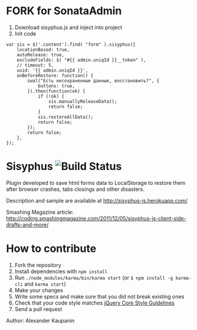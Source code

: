 # FORK for SonataAdmin
1. Download sisyphus.js and inject into project
2. Init code
```
var sis = $('.content').find( "form" ).sisyphus({
    locationBased: true,
    autoRelease: true,
    excludeFields: $( "#{{ admin.uniqId }}__token" ),
    // timeout: 5,
    uuid: '{{ admin.uniqId }}',
    onBeforeRestore: function() {
        swal("Есть несохраненные данные, восстановить?", {
            buttons: true,
        }).then(function(ok) {
            if (!ok) {
                sis.manuallyReleaseData();
                return false;
            }
            sis.restoreAllData();
            return false;
        });
        return false;
    },
});
```

# Sisyphus ![Build Status](https://travis-ci.org/simsalabim/sisyphus.svg?branch=master "Build Status")
Plugin developed to save html forms data to LocalStorage to restore them after browser crashes, tabs closings and other disasters.

Description and sample are available at http://sisyphus-js.herokuapp.com/

Smashing Magazine article: http://coding.smashingmagazine.com/2011/12/05/sisyphus-js-client-side-drafts-and-more/

# How to contribute
1. Fork the repository
2. Install dependencies with `npm install`
3. Run `./node_modules/karma/bin/karma start` (or `$ npm install -g karma-cli` and `karma start`)
4. Make your changes
5. Write some specs and make sure that you did not break existing ones
6. Check that your code style matches [jQuery Core Style Guidelines](http://contribute.jquery.org/style-guide/js/)
7. Send a pull request

Author: Alexander Kaupanin

